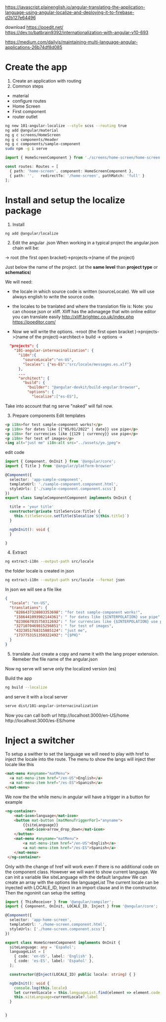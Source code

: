 https://javascript.plainenglish.io/angular-translating-the-application-language-using-angular-localize-and-deploying-it-to-firebase-d2b127e64496

download https://poedit.net/
https://dev.to/batbrain9392/internationalization-with-angular-v10-693

https://medium.com/dailyjs/maintaining-multi-language-angular-applications-26b74df8d085
#  Create the app
1. Create an application with routing
2. Common steps
* material
* configure routes
* Home Screen 
* First component
* router outlet

```sh
ng new 101-angular-localize --style scss --routing true
ng add @angular/material
ng g c screens/HomeScreen
ng g c components/Header
ng g c components/sample-component
sudo npm -g i serve
```
```ts
import { HomeScreenComponent } from './screens/home-screen/home-screen.component'

const routes: Routes = [
  { path: 'home-screen', component: HomeScreenComponent },
  { path: '',   redirectTo: '/home-screen', pathMatch: 'full' }
];
```
#  Install and setup the localize package
1. Install
```sh
ng add @angular/localize
```

2. Edit the angular .json
When working in a typical project the angular.json chain will be:

-> root (the first open bracket)->projects->(name of the project)

Just below the name of the project. (at the **same level** than **project type** or **schematics**)

We will need:
* the locale in which source code is written (sourceLocale). We will use always english to write the source code. 
* the locales to be tranlated and where the translation file is:
    Note: you can choose json or xliff. Xliff has the advnagege that witn online editor you can translate easily
        http://xliff.brightec.co.uk/index.php
        https://poeditor.com/

* Now we will write the options. ->root (the first open bracket )->projects->(name of the project)->architect-> build -> options ->


```json
  "projects": {
    "101-angular-internacinalization": {
      "i18n":{
        "sourceLocale":"en-US",
        "locales": {"es-ES":"src/locale/messages.es.xlf"}
      },
      ...
      "architect": {
        "build": {
          "builder": "@angular-devkit/build-angular:browser",
          "options": {
            "localize":["es-ES"],

```

Take into account that ng serve "naked" will fail now. 

3. Prepare components
Edit templates
```html
<p i18n>for test sample-component works!</p>
<p i18n> for dates like {{"05/01/2022" | date}} use pipe</p>
<p i18n> for currencies like {{129 | currency}} use pipe</p>
<p i18n> for test of images</p>
<img alt="just me" i18n-alt src="../assets/yo.jpeg">
```

edit code 
```ts
import { Component, OnInit } from '@angular/core';
import { Title } from '@angular/platform-browser'

@Component({
  selector: 'app-sample-component',
  templateUrl: './sample-component.component.html',
  styleUrls: ['./sample-component.component.scss']
})
export class SampleComponentComponent implements OnInit {

  title = 'your title'
  constructor(private titleService:Title) { 
    this.titleService.setTitle($localize`${this.title}`)
  }

  ngOnInit(): void {
  }

}
```

4. Extract
```sh
ng extract-i18n --output-path src/locale
```
the folder locale is created
in json
```sh
ng extract-i18n --output-path src/locale --format json
```

In json we will see a file like
```json
{
  "locale": "en-US",
  "translations": {
    "8286437328803353698": "for test sample-component works!",
    "1586441093982144361": " for dates like {$INTERPOLATION} use pipe",
    "8230667035758312692": " for currencies like {$INTERPOLATION} use pipe",
    "3271070469815256851": " for test of images",
    "4323851768315885124": "just me",
    "1737753151350322492": "{$PH}"
  }
}
``` 
5. translate
Just create a copy and name it with the lang proper extension. Remeber the file name of the angular.json

Now ng serve will serve only the localized version (es)

Build the app
```sh
ng build --localize  
```
and serve it with a local server
```sh
serve dist/101-angular-internacinalization
```
Now you can call both url 
http://localhost:3000/en-US/home
http://localhost:3000/es-ES/home


# Inject a switcher
To setup a swither to set the language we will need to play with href to inject the locale into the route. 
The menu to show the langs will inject ther locale like this
```html
<mat-menu #anyname="matMenu">
  <a mat-menu-item href="/en-US">English</a>
  <a mat-menu-item href="/es-ES">Spanish</a>
</mat-menu>
```
We now the the while menu in angular will have a trigger in a button for example
```html
<ng-container>
    <mat-icon>language</mat-icon>
    <button mat-button [matMenuTriggerFor]="anyname">
        {{siteLanguage}}
         <mat-icon>arrow_drop_down</mat-icon>
    </button>
    <mat-menu #anyname="matMenu">
        <a mat-menu-item href="/en-US">English</a>
        <a mat-menu-item href="/es-ES">Spanish</a>
    </mat-menu>
 </ng-container>
 ```
Only with the change of href will work even if there is no additional code on the component class. 
However we will want to show current language. 
We can init a variable like siteLanguage with the default langutew
We can create an array with the options like languageList
The current locale can be inyected with LOCALE_ID, Inject in an import clause and in the constructor. 
Then the ngoninit can setup the setting



```ts
import { ThisReceiver } from '@angular/compiler';
import { Component, OnInit, LOCALE_ID, Inject } from '@angular/core';

@Component({
  selector: 'app-home-screen',
  templateUrl: './home-screen.component.html',
  styleUrls: ['./home-screen.component.scss']
})

export class HomeScreenComponent implements OnInit {
  siteLanguage: any = 'Español';
  languageList = [
    { code: 'en-US', label: 'English' },
    { code: 'es-ES', label: 'Español' },
  ];

  constructor(@Inject(LOCALE_ID) public locale: string) { }

  ngOnInit(): void {
    console.log(this.locale)
    let currentLocale = this.languageList.find(element => element.code == this.locale);
    this.siteLanguage=currentLocale?.label
  }
 

}

```

